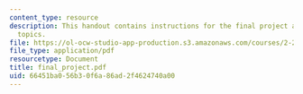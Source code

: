 ```yaml
---
content_type: resource
description: This handout contains instructions for the final project as well as suggested
  topics.
file: https://ol-ocw-studio-app-production.s3.amazonaws.com/courses/2-26-compressible-fluid-dynamics-spring-2004/66451ba056b30f6a86ad2f4624740a00_final_project.pdf
file_type: application/pdf
resourcetype: Document
title: final_project.pdf
uid: 66451ba0-56b3-0f6a-86ad-2f4624740a00
---
```

